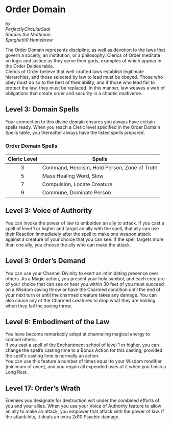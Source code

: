 # Order Domain

*by*  
*PerfectlyCircularSeal*  
*Shades the Mothman*  
*Spaghetti0 Homebrew*  

The Order Domain represents discipline, as well as devotion to the laws that govern a society, an institution, or a philosophy. Clerics of Order meditate on logic and justice as they serve their gods, examples of which appear in the Order Deities table.  
Clerics of Order believe that well-crafted laws establish legitimate hierarchies, and those selected by law to lead must be obeyed. Those who obey must do so to the best of their ability, and if those who lead fail to protect the law, they must be replaced. In this manner, law weaves a web of obligations that create order and security in a chaotic multiverse.

## Level 3: Domain Spells
Your connection to this divine domain ensures you always have certain spells ready. When you reach a Cleric level specified in the Order Domain Spells table, you thereafter always have the listed spells prepared.

### Order Domain Spells
| Cleric Level | Spells                                       |
|:------------:|----------------------------------------------|
| 3            | Command, Heroism, Hold Person, Zone of Truth |
| 5            | Mass Healing Word, Slow                      |
| 7            | Compulsion, Locate Creature                  |
| 9            | Commune, Dominate Person                     |

## Level 3: Voice of Authority
You can invoke the power of law to embolden an ally to attack. If you cast a spell of level 1 or higher and target an ally with the spell, that ally can use their Reaction immediately after the spell to make one weapon attack against a creature of your choice that you can see. If the spell targets more than one ally, you choose the ally who can make the attack.

## Level 3: Order’s Demand
You can use your Channel Divinity to exert an intimidating presence over others. As a Magic action, you present your holy symbol, and each creature of your choice that can see or hear you within 30 feet of you must succeed on a Wisdom saving throw or have the Charmed condition until the end of your next turn or until the charmed creature takes any damage. You can also cause any of the Charmed creatures to drop what they are holding when they fail the saving throw.

## Level 6: Embodiment of the Law
You have become remarkably adept at channeling magical energy to compel others.  
If you cast a spell of the Enchantment school of level 1 or higher, you can change the spell’s casting time to a Bonus Action for this casting, provided the spell’s casting time is normally an action.  
You can use this feature a number of times equal to your Wisdom modifier (minimum of once), and you regain all expended uses of it when you finish a Long Rest.

## Level 17: Order’s Wrath
Enemies you designate for destruction wilt under the combined efforts of you and your allies. When you use your Voice of Authority feature to allow an ally to make an attack, you empower that attack with the power of law. If the attack hits, it deals an extra 2d10 Psychic damage. 
